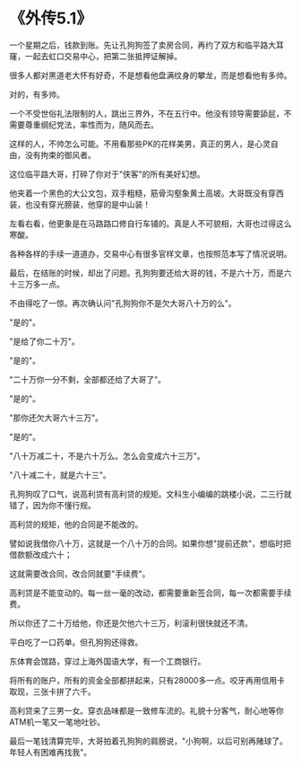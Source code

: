 # 《外传5.1》

一个星期之后，钱款到账。先让孔狗狗签了卖房合同，再约了双方和临平路大耳窿，一起去虹口交易中心，把第二张抵押证解掉。

很多人都对黑道老大怀有好奇，不是想看他盘满纹身的攀龙，而是想看他有多帅。

对的，有多帅。

一个不受世俗礼法限制的人，跳出三界外，不在五行中。他没有领导需要舔屁，不需要尊重纲纪党法，率性而为，随风而去。

这样的人，不帅怎么可能。不用看那些PK的花样美男，真正的男人，是心灵自由，没有拘束的御风者。

这位临平路大哥，打碎了你对于"侠客"的所有美好幻想。

他夹着一个黑色的大公文包，双手粗糙，筋骨沟壑象黄土高坡。大哥既没有穿西装，也没有穿光膀装，他穿的是中山装！

左看右看，他更象是在马路路口修自行车铺的。真是人不可貌相，大哥也过得这么寒酸。

各种各样的手续一道道办，交易中心有很多官样文章，也按照范本写了情况说明。

最后，在结账的时候，却出了问题。孔狗狗要还给大哥的钱，不是六十万，而是六十三万多一点。

不由得吃了一惊。再次确认问"孔狗狗你不是欠大哥八十万的么"。

"是的"。

"是给了你二十万"。

"是的"。

"二十万你一分不剩，全部都还给了大哥了"。

"是的"。

"那你还欠大哥六十三万"。

"是的"。

"八十万减二十，不是六十万么。怎么会变成六十三万"。

"八十减二十，就是六十三"。

孔狗狗叹了口气，说高利贷有高利贷的规矩。文科生小编编的跳楼小说，二三行就错了，因为你不懂行规。

高利贷的规矩，他的合同是不能改的。

譬如说我借你八十万，这就是一个八十万的合同。如果你想"提前还款"，想临时把借款额改成六十；

这就需要改合同，改合同就要"手续费"。

高利贷是不能变动的。每一丝一毫的改动，都需要重新签合同，每一次都需要手续费。

所以你还了二十万给他，你还是欠他六十三万，利滚利很快就还不清。

平白吃了一口药单。但孔狗狗还得救。

东体育会馆路，穿过上海外国语大学，有一个工商银行。

将所有的账户，所有的资金全部都拼起来，只有28000多一点。咬牙再用信用卡取现，三张卡拼了六千。

高利贷来了三男一女。穿衣品味都是一致修车流的。礼貌十分客气，耐心地等你ATM机一笔又一笔地吐钞。

最后一笔钱清算完毕，大哥拍着孔狗狗的肩膀说，"小狗啊，以后可别再赌球了。年轻人有困难再找我"。
